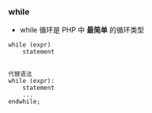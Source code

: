 ### while
* while 循环是 PHP 中 **最简单** 的循环类型

```
while (expr)
    statement


代替语法
while (expr):
    statement
    ...
endwhile;
```
